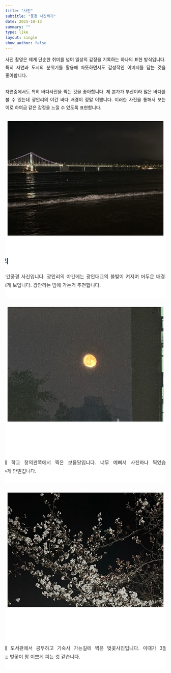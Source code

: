 ```yaml
---
title: "사진"
subtitle: "풍경 사진찍기"
date: 2025-10-13
summary: ""
type: like
layout: single
show_author: false
---
```


<div style="text-align: justify; text-justify: inter-word; line-height: 1.8; word-break: keep-all; hyphens: auto;">
사진 촬영은 제게 단순한 취미를 넘어 일상의 감정을 기록하는 하나의 표현 방식입니다.
특히 자연과 도시의 분위기를 활용해 따뜻하면서도 감성적인 이미지를 담는 것을 좋아합니다.<br><br>
자연중에서도 특히 바다사진을 찍는 것을 좋아합니다. 제 본가가 부산이라 많은 바다를 볼 수 있는데 
광안리의 야간 바다 배경이 정말 이쁩니다.
이러한 사진을 통해서 보는 이로 하여금 같은 감정을 느낄 수 있도록 표현합니다.
</div>

<div style="
  display: flex; 
  justify-content: center; 
  align-items: flex-start; 
  gap: 20px; 
  flex-wrap: nowrap; 
  margin-top: 30px; 
  overflow-x: auto;
">

  <!-- 사진 카드 -->
  <div style="width: 700px; background-color: #ffffff; border-radius: 16px; 
              box-shadow: 0 4px 12px rgba(0,0,0,0.1); overflow: hidden; 
              transition: transform 0.3s ease; text-align: center; flex-shrink: 0;">
    
    
   <div style="width:100%; height:400px; overflow:hidden;">
      <img src="picture.jpg" alt="광안리" 
           style="width:70%; height:90%; object-fit: cover; background:#f0f2f5;">
    </div>

    
   <div style="padding: 24px; text-align: left;">
      <h3 style="margin-top: 0; font-size: 1.3rem; color: #003366; text-align: left;">
        ▲ 광안리
      </h3>
      <div style="text-align: justify; text-justify: inter-word; line-height: 1.8; 
                  word-break: keep-all; hyphens: auto; font-size: 0.95rem; color: #333;">
                광안리의 야간풍경 사진입니다.
                광안리의 야간에는 광안대교의 불빛이 켜지며 어두운 배경과 대비되어 더욱 더 이쁘게 보입니다. 광안리는 밤에 가는거 추천합니다.
      </div>
    </div>
  </div>

</div>


<div style="
  display: flex; 
  justify-content: center; 
  align-items: flex-start; 
  gap: 20px; 
  flex-wrap: nowrap; 
  margin-top: 30px; 
  overflow-x: auto;
">

  <!-- 사진 카드 -->
  <div style="width: 700px; background-color: #ffffff; border-radius: 16px; 
              box-shadow: 0 4px 12px rgba(0,0,0,0.1); overflow: hidden; 
              transition: transform 0.3s ease; text-align: center; flex-shrink: 0;">
    
    
   <div style="width:100%; height:400px; overflow:hidden;">
      <img src="picture2.jpg" alt="광안리" 
           style="width:70%; height:90%; object-fit: cover; background:#f0f2f5;">
    </div>

    
   <div style="padding: 24px; text-align: left;">
      <h3 style="margin-top: 0; font-size: 1.3rem; color: #003366; text-align: left;">
        ▲ 달
      </h3>
      <div style="text-align: justify; text-justify: inter-word; line-height: 1.8; 
                  word-break: keep-all; hyphens: auto; font-size: 0.95rem; color: #333;">
                2023년도에 학교 창의관쪽에서 찍은 보름달입니다. 너무 예뻐서 사진하나 찍었습니다. 벌써 2년전이라는게 안믿깁니다.    
      </div>
    </div>
  </div>

</div>


<div style="
  display: flex; 
  justify-content: center; 
  align-items: flex-start; 
  gap: 20px; 
  flex-wrap: nowrap; 
  margin-top: 30px; 
  overflow-x: auto;
">

  <div style="width: 700px; background-color: #ffffff; border-radius: 16px; 
              box-shadow: 0 4px 12px rgba(0,0,0,0.1); overflow: hidden; 
              transition: transform 0.3s ease; text-align: center; flex-shrink: 0;">
    
    
   <div style="width:100%; height:400px; overflow:hidden;">
      <img src="picture3.jpg" alt="벚꽃" 
           style="width:70%; height:90%; object-fit: cover; background:#f0f2f5;">
    </div>

    
   <div style="padding: 24px; text-align: left;">
      <h3 style="margin-top: 0; font-size: 1.3rem; color: #003366; text-align: left;">
        ▲ 벚꽃
      </h3>
      <div style="text-align: justify; text-justify: inter-word; line-height: 1.8; 
                  word-break: keep-all; hyphens: auto; font-size: 0.95rem; color: #333;">
                2023년도에 도서관에서 공부하고 기숙사 가는길에 찍은 벚꽃사진입니다. 이때가 3월달이였는데 전북대학교는 벚꽃이 참 이쁘게 피는 것 같습니다.    
      </div>
    </div>
  </div>


<!-- hover 효과 -->
<style>
  div[style*="box-shadow"]:hover {
    transform: translateY(-6px);
    box-shadow: 0 6px 16px rgba(0,0,0,0.15);
  }
</style>
